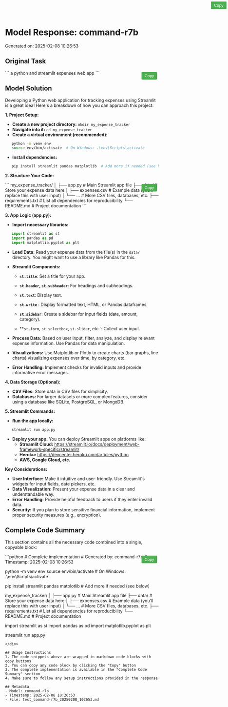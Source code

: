# Model Response: command-r7b
Generated on: 2025-02-08 10:26:53


<style>
.copy-button {
    position: absolute;
    top: 5px;
    right: 5px;
    padding: 5px 10px;
    background-color: #4CAF50;
    color: white;
    border: none;
    border-radius: 3px;
    cursor: pointer;
    z-index: 1;
}
.code-container {
    position: relative;
    margin: 10px 0;
}
.copy-button:hover {
    background-color: #45a049;
}
.copy-button:active {
    background-color: #3d8b40;
}
</style>

<script>
function copyCode(buttonElement) {
    const codeBlock = buttonElement.parentElement.querySelector('code');
    const range = document.createRange();
    range.selectNode(codeBlock);
    window.getSelection().removeAllRanges();
    window.getSelection().addRange(range);
    try {
        document.execCommand('copy');
        buttonElement.textContent = 'Copied!';
        setTimeout(() => {
            buttonElement.textContent = 'Copy';
        }, 2000);
    } catch(e) {
        console.error('Failed to copy text:', e);
        buttonElement.textContent = 'Failed to copy';
    }
    window.getSelection().removeAllRanges();
}
</script>


## Original Task
<div class="code-container">
<button class="copy-button" onclick="copyCode(this)">Copy</button>
```
a python and streamlit expenses web app
```
</div>

## Model Solution
Developing a Python web application for tracking expenses using Streamlit is a great idea! Here's a breakdown of how you can approach this project:

**1. Project Setup:**

* **Create a new project directory:** `mkdir my_expense_tracker`
* **Navigate into it:** `cd my_expense_tracker`
* **Create a virtual environment (recommended):**
   <div class="code-container">
<button class="copy-button" onclick="copyCode(this)">Copy</button>
```bash
   python -m venv env
   source env/bin/activate  # On Windows: .\env\Scripts\activate
   ```
</div>

* **Install dependencies:**

   <div class="code-container">
<button class="copy-button" onclick="copyCode(this)">Copy</button>
```bash
   pip install streamlit pandas matplotlib  # Add more if needed (see below)
   ```
</div>

**2. Structure Your Code:**

<div class="code-container">
<button class="copy-button" onclick="copyCode(this)">Copy</button>
```
my_expense_tracker/
│
├── app.py            # Main Streamlit app file
├── data/             # Store your expense data here
│   ├── expenses.csv  # Example data (you'll replace this with user input)
│   └── ...           # More CSV files, databases, etc.
├── requirements.txt  # List all dependencies for reproducibility
└── README.md        # Project documentation
```
</div>

**3. App Logic (app.py):**

* **Import necessary libraries:**

   <div class="code-container">
<button class="copy-button" onclick="copyCode(this)">Copy</button>
```python
   import streamlit as st
   import pandas as pd
   import matplotlib.pyplot as plt
   ```
</div>

* **Load Data:** Read your expense data from the file(s) in the `data/` directory. You might want to use a library like Pandas for this.

* **Streamlit Components:**

   * **`st.title`**: Set a title for your app.
   * **`st.header`, `st.subheader`**: For headings and subheadings.
   * **`st.text`**: Display text.
   * **`st.write`** : Display formatted text, HTML, or Pandas dataframes.

   * **`st.sidebar`**: Create a sidebar for input fields (date, amount, category).
   * **`st.form`, `st.selectbox`, `st.slider`, etc.`: Collect user input.
* **Process Data:** Based on user input, filter, analyze, and display relevant expense information. Use Pandas for data manipulation.
* **Visualizations:** Use Matplotlib or Plotly to create charts (bar graphs, line charts) visualizing expenses over time, by category, etc.
* **Error Handling:** Implement checks for invalid inputs and provide informative error messages.

**4. Data Storage (Optional):**

* **CSV Files:** Store data in CSV files for simplicity.
* **Databases:** For larger datasets or more complex features, consider using a database like SQLite, PostgreSQL, or MongoDB.

**5. Streamlit Commands:**

* **Run the app locally:**

   <div class="code-container">
<button class="copy-button" onclick="copyCode(this)">Copy</button>
```bash
   streamlit run app.py
   ```
</div>

* **Deploy your app:** You can deploy Streamlit apps on platforms like:
    * **Streamlit Cloud:** https://streamlit.io/docs/deployment/web-framework-specific/streamlit/
    * **Heroku:** https://devcenter.heroku.com/articles/python
    * **AWS, Google Cloud, etc.**

**Key Considerations:**

* **User Interface:** Make it intuitive and user-friendly. Use Streamlit's widgets for input fields, date pickers, etc.
* **Data Visualization:** Present your expense data in a clear and understandable way.
* **Error Handling:** Provide helpful feedback to users if they enter invalid data.
* **Security:** If you plan to store sensitive financial information, implement proper security measures (e.g., encryption).

## Complete Code Summary
This section contains all the necessary code combined into a single, copyable block:

<div class="code-container">
<button class="copy-button" onclick="copyCode(this)">Copy</button>
```python
# Complete implementation
# Generated by: command-r7b
# Timestamp: 2025-02-08 10:26:53

   python -m venv env
   source env/bin/activate  # On Windows: .\env\Scripts\activate
   

   pip install streamlit pandas matplotlib  # Add more if needed (see below)
   

my_expense_tracker/
│
├── app.py            # Main Streamlit app file
├── data/             # Store your expense data here
│   ├── expenses.csv  # Example data (you'll replace this with user input)
│   └── ...           # More CSV files, databases, etc.
├── requirements.txt  # List all dependencies for reproducibility
└── README.md        # Project documentation


   import streamlit as st
   import pandas as pd
   import matplotlib.pyplot as plt
   

   streamlit run app.py
   
```
</div>

## Usage Instructions
1. The code snippets above are wrapped in markdown code blocks with copy buttons
2. You can copy any code block by clicking the "Copy" button
3. The complete implementation is available in the "Complete Code Summary" section
4. Make sure to follow any setup instructions provided in the response

## Metadata
- Model: command-r7b
- Timestamp: 2025-02-08 10:26:53
- File: test_command-r7b_20250208_102653.md
